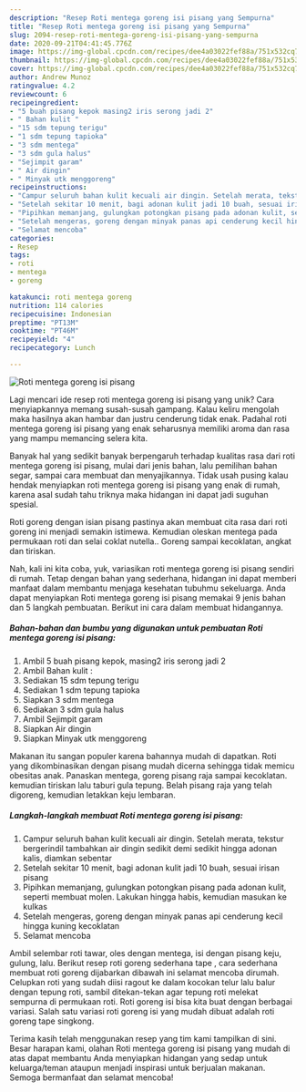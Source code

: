 ```yaml
---
description: "Resep Roti mentega goreng isi pisang yang Sempurna"
title: "Resep Roti mentega goreng isi pisang yang Sempurna"
slug: 2094-resep-roti-mentega-goreng-isi-pisang-yang-sempurna
date: 2020-09-21T04:41:45.776Z
image: https://img-global.cpcdn.com/recipes/dee4a03022fef88a/751x532cq70/roti-mentega-goreng-isi-pisang-foto-resep-utama.jpg
thumbnail: https://img-global.cpcdn.com/recipes/dee4a03022fef88a/751x532cq70/roti-mentega-goreng-isi-pisang-foto-resep-utama.jpg
cover: https://img-global.cpcdn.com/recipes/dee4a03022fef88a/751x532cq70/roti-mentega-goreng-isi-pisang-foto-resep-utama.jpg
author: Andrew Munoz
ratingvalue: 4.2
reviewcount: 6
recipeingredient:
- "5 buah pisang kepok masing2 iris serong jadi 2"
- " Bahan kulit "
- "15 sdm tepung terigu"
- "1 sdm tepung tapioka"
- "3 sdm mentega"
- "3 sdm gula halus"
- "Sejimpit garam"
- " Air dingin"
- " Minyak utk menggoreng"
recipeinstructions:
- "Campur seluruh bahan kulit kecuali air dingin. Setelah merata, tekstur bergerindil tambahkan air dingin sedikit demi sedikit hingga adonan kalis, diamkan sebentar"
- "Setelah sekitar 10 menit, bagi adonan kulit jadi 10 buah, sesuai irisan pisang"
- "Pipihkan memanjang, gulungkan potongkan pisang pada adonan kulit, seperti membuat molen. Lakukan hingga habis, kemudian masukan ke kulkas"
- "Setelah mengeras, goreng dengan minyak panas api cenderung kecil hingga kuning kecoklatan"
- "Selamat mencoba"
categories:
- Resep
tags:
- roti
- mentega
- goreng

katakunci: roti mentega goreng 
nutrition: 114 calories
recipecuisine: Indonesian
preptime: "PT13M"
cooktime: "PT46M"
recipeyield: "4"
recipecategory: Lunch

---
```



![Roti mentega goreng isi pisang](https://img-global.cpcdn.com/recipes/dee4a03022fef88a/751x532cq70/roti-mentega-goreng-isi-pisang-foto-resep-utama.jpg)

Lagi mencari ide resep roti mentega goreng isi pisang yang unik? Cara menyiapkannya memang susah-susah gampang. Kalau keliru mengolah maka hasilnya akan hambar dan justru cenderung tidak enak. Padahal roti mentega goreng isi pisang yang enak seharusnya memiliki aroma dan rasa yang mampu memancing selera kita.

Banyak hal yang sedikit banyak berpengaruh terhadap kualitas rasa dari roti mentega goreng isi pisang, mulai dari jenis bahan, lalu pemilihan bahan segar, sampai cara membuat dan menyajikannya. Tidak usah pusing kalau hendak menyiapkan roti mentega goreng isi pisang yang enak di rumah, karena asal sudah tahu triknya maka hidangan ini dapat jadi suguhan spesial.

Roti goreng dengan isian pisang pastinya akan membuat cita rasa dari roti goreng ini menjadi semakin istimewa. Kemudian oleskan mentega pada permukaan roti dan selai coklat nutella.. Goreng sampai kecoklatan, angkat dan tiriskan.


Nah, kali ini kita coba, yuk, variasikan roti mentega goreng isi pisang sendiri di rumah. Tetap dengan bahan yang sederhana, hidangan ini dapat memberi manfaat dalam membantu menjaga kesehatan tubuhmu sekeluarga. Anda dapat menyiapkan Roti mentega goreng isi pisang memakai 9 jenis bahan dan 5 langkah pembuatan. Berikut ini cara dalam membuat hidangannya.

<!--inarticleads1-->

##### Bahan-bahan dan bumbu yang digunakan untuk pembuatan Roti mentega goreng isi pisang:

1. Ambil 5 buah pisang kepok, masing2 iris serong jadi 2
1. Ambil  Bahan kulit :
1. Sediakan 15 sdm tepung terigu
1. Sediakan 1 sdm tepung tapioka
1. Siapkan 3 sdm mentega
1. Sediakan 3 sdm gula halus
1. Ambil Sejimpit garam
1. Siapkan  Air dingin
1. Siapkan  Minyak utk menggoreng


Makanan itu sangan populer karena bahannya mudah di dapatkan. Roti yang dikombinasikan dengan pisang mudah dicerna sehingga tidak memicu obesitas anak. Panaskan mentega, goreng pisang raja sampai kecoklatan. kemudian tiriskan lalu taburi gula tepung. Belah pisang raja yang telah digoreng, kemudian letakkan keju lembaran. 

<!--inarticleads2-->

##### Langkah-langkah membuat Roti mentega goreng isi pisang:

1. Campur seluruh bahan kulit kecuali air dingin. Setelah merata, tekstur bergerindil tambahkan air dingin sedikit demi sedikit hingga adonan kalis, diamkan sebentar
1. Setelah sekitar 10 menit, bagi adonan kulit jadi 10 buah, sesuai irisan pisang
1. Pipihkan memanjang, gulungkan potongkan pisang pada adonan kulit, seperti membuat molen. Lakukan hingga habis, kemudian masukan ke kulkas
1. Setelah mengeras, goreng dengan minyak panas api cenderung kecil hingga kuning kecoklatan
1. Selamat mencoba


Ambil selembar roti tawar, oles dengan mentega, isi dengan pisang keju, gulung, lalu. Berikut resep roti goreng sederhana tape , cara sederhana membuat roti goreng dijabarkan dibawah ini selamat mencoba dirumah. Celupkan roti yang sudah diisi ragout ke dalam kocokan telur lalu balur dengan tepung roti, sambil ditekan-tekan agar tepung roti melekat sempurna di permukaan roti. Roti goreng isi bisa kita buat dengan berbagai variasi. Salah satu variasi roti goreng isi yang mudah dibuat adalah roti goreng tape singkong. 

Terima kasih telah menggunakan resep yang tim kami tampilkan di sini. Besar harapan kami, olahan Roti mentega goreng isi pisang yang mudah di atas dapat membantu Anda menyiapkan hidangan yang sedap untuk keluarga/teman ataupun menjadi inspirasi untuk berjualan makanan. Semoga bermanfaat dan selamat mencoba!

